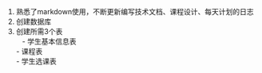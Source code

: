   1. 熟悉了markdown使用，不断更新编写技术文档、课程设计、每天计划的日志
  2. 创建数据库
  3. 创建所需3个表  
    - 学生基本信息表  
    - 课程表  
    - 学生选课表
